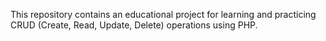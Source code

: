 This repository contains an educational project for learning and practicing CRUD (Create, Read, Update, Delete) operations using PHP.
